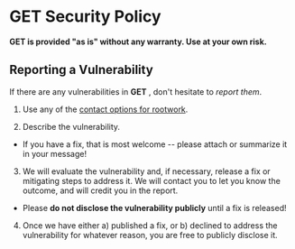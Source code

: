 # GET Security Policy

**GET is provided "as is" without any warranty. Use at your own risk.**

## Reporting a Vulnerability

If there are any vulnerabilities in **GET** , don't hesitate to _report them_.

1. Use any of the [contact options for rootwork](https://github.com/rootwork).

2. Describe the vulnerability.

- If you have a fix, that is most welcome -- please attach or summarize it in
  your message!

3. We will evaluate the vulnerability and, if necessary, release a fix or
   mitigating steps to address it. We will contact you to let you know the
   outcome, and will credit you in the report.

- Please **do not disclose the vulnerability publicly** until a fix is released!

4. Once we have either a) published a fix, or b) declined to address the
   vulnerability for whatever reason, you are free to publicly disclose it.
